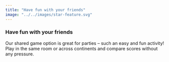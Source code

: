 ```yaml
---
title: "Have fun with your friends"
image: "../../images/star-feature.svg"
---
```

### Have fun with your friends
Our shared game option is great for parties – such an easy and fun activity! Play in the same room or across continents and compare scores without any pressure. 
